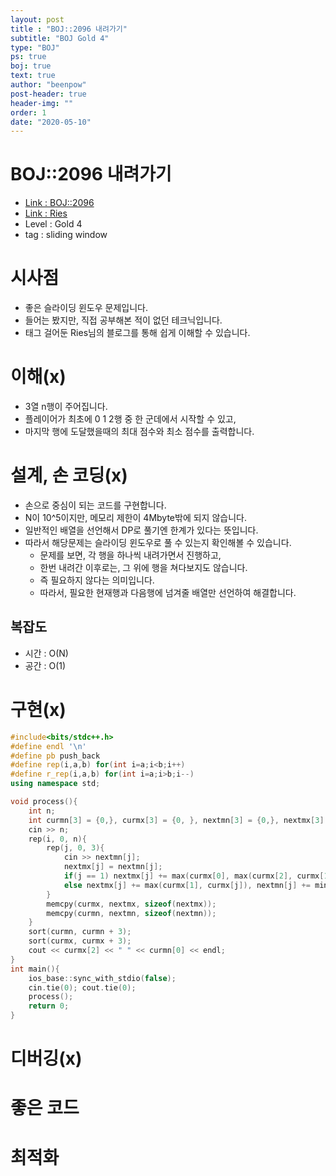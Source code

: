 ```yaml
---
layout: post
title : "BOJ::2096 내려가기"
subtitle: "BOJ Gold 4"
type: "BOJ"
ps: true
boj: true
text: true
author: "beenpow"
post-header: true
header-img: ""
order: 1
date: "2020-05-10"
---
```

# BOJ::2096 내려가기
- [Link : BOJ::2096](https://www.acmicpc.net/problem/2096)
- [Link : Ries](https://m.blog.naver.com/kks227/220795165570)
- Level : Gold 4
- tag : sliding window

# 시사점
- 좋은 슬라이딩 윈도우 문제입니다.
- 들어는 봤지만, 직접 공부해본 적이 없던 테크닉입니다.
- 태그 걸어둔 Ries님의 블로그를 통해 쉽게 이해할 수 있습니다.

# 이해(x)
- 3열 n행이 주어집니다.
- 플레이어가 최초에 0 1 2행 중 한 군데에서 시작할 수 있고,
- 마지막 행에 도달했을때의 최대 점수와 최소 점수를 출력합니다.

# 설계, 손 코딩(x)
- 손으로 중심이 되는 코드를 구현합니다.
- N이 10^5이지만, 메모리 제한이 4Mbyte밖에 되지 않습니다.
- 일반적인 배열을 선언해서 DP로 풀기엔 한계가 있다는 뜻입니다.
- 따라서 해당문제는 슬라이딩 윈도우로 풀 수 있는지 확인해볼 수 있습니다.
  - 문제를 보면, 각 행을 하나씩 내려가면서 진행하고,
  - 한번 내려간 이후로는, 그 위에 행을 쳐다보지도 않습니다.
  - 즉 필요하지 않다는 의미입니다.
  - 따라서, 필요한 현재행과 다음행에 넘겨줄 배열만 선언하여 해결합니다.

## 복잡도
- 시간 : O(N)
- 공간 : O(1)

# 구현(x)


```cpp
#include<bits/stdc++.h>
#define endl '\n'
#define pb push_back
#define rep(i,a,b) for(int i=a;i<b;i++)
#define r_rep(i,a,b) for(int i=a;i>b;i--)
using namespace std;

void process(){
    int n;
    int curmn[3] = {0,}, curmx[3] = {0, }, nextmn[3] = {0,}, nextmx[3] = {0,};
    cin >> n;
    rep(i, 0, n){
        rep(j, 0, 3){
            cin >> nextmn[j];
            nextmx[j] = nextmn[j];
            if(j == 1) nextmx[j] += max(curmx[0], max(curmx[2], curmx[1])), nextmn[j] += min(curmn[0], min(curmn[1], curmn[2]));
            else nextmx[j] += max(curmx[1], curmx[j]), nextmn[j] += min(curmn[1], curmn[j]);
        }
        memcpy(curmx, nextmx, sizeof(nextmx));
        memcpy(curmn, nextmn, sizeof(nextmn));
    }
    sort(curmn, curmn + 3);
    sort(curmx, curmx + 3);
    cout << curmx[2] << " " << curmn[0] << endl;
}
int main(){
    ios_base::sync_with_stdio(false);
    cin.tie(0); cout.tie(0);
    process();
    return 0;
}
```

# 디버깅(x)

# 좋은 코드

# 최적화

